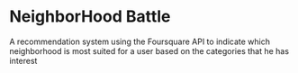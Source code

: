 # NeighborHood Battle
A recommendation system using the Foursquare API to indicate which neighborhood is most suited for a user based on the categories that he has interest
